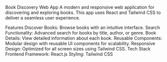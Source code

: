 

Book Discovery Web App
A modern and responsive web application for discovering and exploring books. This app uses React and Tailwind CSS to deliver a seamless user experience.

Features
Discover Books: Browse books with an intuitive interface.
Search Functionality: Advanced search for books by title, author, or genre.
Book Details: View detailed information about each book.
Reusable Components: Modular design with reusable UI components for scalability.
Responsive Design: Optimized for all screen sizes using Tailwind CSS.
Tech Stack
Frontend Framework: React.js
Styling: Tailwind CSS
